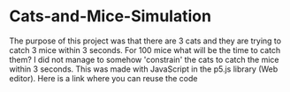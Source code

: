 # Cats-and-Mice-Simulation
The purpose of this project was that there are 3 cats and they are trying to catch 3 mice within 3 seconds. For 100 mice what will be the time to catch them? I did not manage to somehow 'constrain' the cats to catch the mice within 3 seconds. This was made with JavaScript in the p5.js library (Web editor). Here is a link where you can reuse the code 
